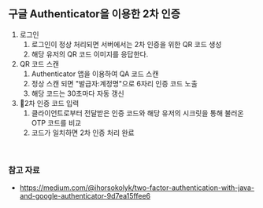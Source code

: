 
## 구글 Authenticator을 이용한 2차 인증

1. 로그인
    1. 로그인이 정상 처리되면 서버에서는 2차 인증을 위한 QR 코드 생성
    2. 해당 유저의 QR 코드 이미지를 응답한다.
2. QR 코드 스캔
    1. Authenticator 앱을 이용하여 QA 코드 스캔
    2. 정상 스캔 되면 "발급자:계정명"으로 6자리 인증 코드 노출
    3. 해당 코드는 30초마다 자동 갱신
3. 2차 인증 코드 입력
    1. 클라이언트로부터 전달받은 인증 코드와 해당 유저의 시크릿을 통해 불러온 OTP 코드를 비교
    2. 코드가 일치하면 2차 인증 처리 완료

<br />

### 참고 자료
- https://medium.com/@ihorsokolyk/two-factor-authentication-with-java-and-google-authenticator-9d7ea15ffee6
